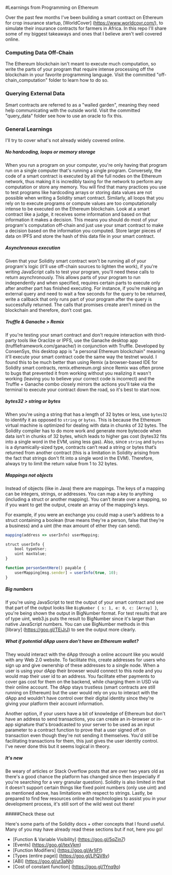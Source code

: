 #Learnings from Programming on Ethereum

Over the past few months I've been building a smart contract on Ethereum for crop insurance startup, [WorldCover] (https://www.worldcovr.com/), to simulate their insurance contracts for farmers in Africa. In this repo I'll share some of my biggest takeaways and ones that I believe aren't well covered online.

### Computing Data Off-Chain

The Ethereum blockchain isn't meant to execute much computation, so write the parts of your program that require intense processing off the blockchain in your favorite programming language. Visit the committed "off-chain_computation" folder to learn how to do so.

### Querying External Data

Smart contracts are referred to as a "walled garden", meaning they need help communicating with the outside world. Visit the committed "query_data" folder see how to use an oracle to fix this.

### General Learnings

I'll try to cover what's not already widely covered online.

##### No hardcoding, loops or memory storage

When you run a program on your computer, you're only having that program run on a single computer that's running a single program. Conversely, the code of a smart contract is executed by all the full nodes on the Ethereum network, thus making it is incredibly taxing for the network to perform any computation or store any memory. You will find that many practices you use to test programs like hardcoding arrays or storing data values are not possible when writing a Solidity smart contract. Similarly, all loops that you rely on to execute programs or compute values are too computationally intense to be executed on the Ethereum blockchain. Look at a smart contract like a judge, it receives some information and based on that information it makes a decision. This means you should do most of your program's computation off-chain and just use your smart contract to make a decision based on the information you computed. Store larger pieces of data on IPFS and store the hash of this data file in your smart contract.

##### Asynchronous execution

Given that your Solidity smart contract won't be running all of your program's logic (it'll use off-chain sources to lighten the work), if you're writing JavaScript calls to test your program, you'll need these calls to return asynchronously. This allows parts of your program to run independently and when specified, requires certain parts to execute only after another part has finished executing. For instance, if you’re making an external query and need to wait a few seconds for the query to be returned, write a callback that only runs part of your program after the query is successfully returned. The calls that promises create aren’t mined on the blockchain and therefore, don’t cost gas.

##### Truffle & Ganache > Remix

If you're testing your smart contract and don't require interaction with third-party tools like Oraclize or IPFS, use the Ganache desktop app (truffleframework.com/ganache/) in conjunction with Truffle. Developed by ConsenSys, this desktop app is "a personal Ethereum blockchain" meaning it'll execute your smart contract code the same way the testnet would. I found this to be much better than using Remix (a browser-based IDE for Solidity smart contracts, remix.ethereum.org) since Remix was often prone to bugs that prevented it from working without you realizing it wasn't working (leaving you to believe your correct code is incorrect) and the Truffle + Ganache combo closely mirrors the actions you'll take via the terminal to execute your contract down the road, so it's best to start now.

##### bytes32 > string or bytes

When you're using a string that has a length of 32 bytes or less, use `bytes32` to identify it as opposed to `string` or `bytes`. This is because the Ethereum virtual machine is optimized for dealing with data in chunks of 32 bytes. The Solidity compiler has to do more work and generate more bytecode when data isn’t in chunks of 32 bytes, which leads to higher gas cost (bytes32 fits into a single word in the EVM, using less gas). Also, since `string` and `bytes` is a dynamically-sized type, contracts can’t read a string or bytes that’s returned from another contract (this is a limitation in Solidity arising from the fact that strings don't fit into a single word in the EVM). Therefore, always try to limit the return value from 1 to 32 bytes.

##### Mappings not objects

Instead of objects (like in Java) there are mappings. The keys of a mapping can be integers, strings, or addresses. You can map a key to anything (including a struct or another mapping). You can’t iterate over a mapping, so if you want to get the output, create an array of the mapping’s keys.

For example, if you were an exchange you could map a user’s address to a struct containing a boolean (true means they're a person, false that they're a business) and a uint (the max amount of ether they can send).

```javascript
mapping(address => userInfo) userMapping;

struct userInfo { 
    bool typeUser; 
    uint maxValue; 
}

function personSentHere() payable {
	userMapping[msg.sender] = userInfo(true, 10); 
}
```

##### Big numbers

If you're using JavaScript to test the output of your smart contract and see that part of the output looks like `BigNumber { s: 1, e: 0, c: [Array] }`, you're being shown the output in BigNumber format. For test results that are of type uint, web3.js puts the result to BigNumber since it's larger than native JavaScript numbers. You can use BigNumber methods in this [library] (https://goo.gl/TEjJrJ) to see the output more clearly.

##### What if potential dApp users don't have an Ethereum wallet?

They would interact with the dApp through a online account like you would with any Web 2.0 website. To facilitate this, create addresses for users who sign up and give ownership of these addresses to a single node. When a user is using your dApp their browser would connect to this node and you would map their user id to an address. You facilitate ether payments to cover gas cost for them on the backend, while charging them in USD via their online account. The dApp stays trustless (smart contracts are still running on Ethereum) but the user would rely on you to interact with the dApp and wouldn’t have control over their digital identity since they're giving your platform their account information.

Another option, if your users have a bit of knowledge of Ethereum but don't have an address to send transactions, you can create an in-browser or in-app signature that's broadcasted to your server to be used as an input parameter to a contract function to prove that a user signed off on transaction even though they're not sending it themselves. You'd still be facilitating transactions for them, this just gives the user identity control. I've never done this but it seems logical in theory.

##### It's new

Be weary of articles or Stack Overflow posts that are over two years old as there's a good chance the platform has changed since then (especially if you're searching for a very granular question). Solidity is also limited in that it doesn't support certain things like fixed point numbers (only use uint) and as mentioned above, has limitations with respect to strings. Lastly, be prepared to find few resources online and technologies to assist you in your development process, it's still sort of the wild west out there!

#####Check these out

Here's some parts of the Solidity docs + other concepts that I found useful. Many of you may have already read these sections but if not, here you go!

* [Function & Variable Visibility] (https://goo.gl/5qZin7)
* [Events] (https://goo.gl/texVkm)
* [Function Modifiers] (https://goo.gl/Ar1iFf)
* [Types (entire page)] (https://goo.gl/LPQV8v)
* [ABI] (https://goo.gl/ut3aNh)
* [Cost of constant function] (https://goo.gl/1Ynq9o)